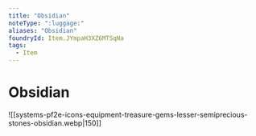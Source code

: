 ```yaml
---
title: "Obsidian"
noteType: ":luggage:"
aliases: "Obsidian"
foundryId: Item.JYmpaH3XZ6MTSqNa
tags:
  - Item
---
```


# Obsidian
![[systems-pf2e-icons-equipment-treasure-gems-lesser-semiprecious-stones-obsidian.webp|150]]
